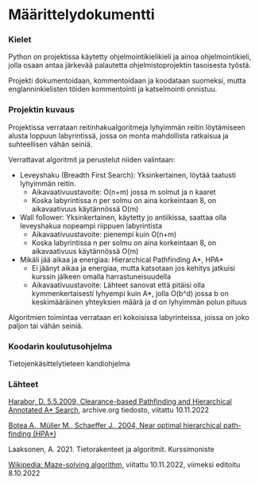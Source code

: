 # Määrittelydokumentti

### Kielet
Python on projektissa käytetty ohjelmointikielikieli ja ainoa ohjelmointikieli, jolla osaan antaa järkevää palautetta ohjelmistoprojektin tasoisesta työstä.

Projekti dokumentoidaan, kommentoidaan ja koodataan suomeksi, mutta englanninkielisten töiden kommentointi ja katselmointi onnistuu.

### Projektin kuvaus
Projektissa verrataan reitinhakualgoritmeja lyhyimmän reitin löytämiseen alusta loppuun labyrintissä, jossa on monta mahdollista ratkaisua ja suhteellisen vähän seiniä.

Verrattavat algoritmit ja perustelut niiden valintaan:
- Leveyshaku (Breadth First Search): Yksinkertainen, löytää taatusti lyhyimmän reitin.
    - Aikavaativuustavoite: O(n+m) jossa m solmut ja n kaaret
    - Koska labyrintissa n per solmu on aina korkeintaan 8, on aikavaativuus käytännössä O(m)
- Wall follower: Yksinkertainen, käytetty jo antiikissa, saattaa olla leveyshakua nopeampi riippuen labyrintista
    - Aikavaativuustavoite: pienempi kuin O(n+m)
    - Koska labyrintissa n per solmu on aina korkeintaan 8, on aikavaativuus käytännössä O(m)
- Mikäli jää aikaa ja energiaa: Hierarchical Pathfinding A*, HPA*
    - Ei jäänyt aikaa ja energiaa, mutta katsotaan jos kehitys jatkuisi kurssin jälkeen omalla harrastuneisuudella
    - Aikavaativuustavoite: Lähteet sanovat että pitäisi olla kymmenkertaisesti lyhyempi kuin A*, jolla O(b^d) jossa b on keskimääräinen yhteyksien määrä ja d on lyhyimmän polun pituus

Algoritmien toimintaa verrataan eri kokoisissa labyrinteissa, joissa on joko paljon tai vähän seiniä.

### Koodarin koulutusohjelma
Tietojenkäsittelytieteen kandiohjelma

### Lähteet
[Harabor, D. 5.5.2009, Clearance-based Pathfinding and Hierarchical Annotated A* Search](https://web.archive.org/web/20190411040123/http://aigamedev.com/open/article/clearance-based-pathfinding/), archive.org tiedosto, viitattu 10.11.2022

[Botea A., Müller M., Schaeffer J., 2004, Near optimal hierarchical path-finding (HPA*)](https://www.researchgate.net/publication/228785110_Near_optimal_hierarchical_path-finding_HPA)

Laaksonen, A. 2021. Tietorakenteet ja algoritmit. Kurssimoniste

[Wikipedia: Maze-solving algorithm](https://en.wikipedia.org/wiki/Maze-solving_algorithm), viitattu 10.11.2022, viimeksi editoitu 8.10.2022